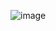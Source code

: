 ![image](https://github.com/Terrakx/vieheinheiten/assets/28263145/0fde3471-7197-491c-974a-4d71c7052fbe)

